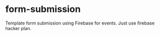 form-submission
===============

Template form submission using Firebase for events. Just use firebase hacker plan.

